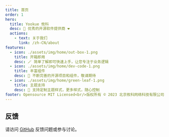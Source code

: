 ```yaml
---
title: 首页
order: 1
hero:
  title: Yookue 攸科
  desc: 🏅 优秀的开源软件提供商 ❤️
  actions:
    - text: 关于我们
      link: /zh-CN/about
features:
  - icon: ./assets/img/home/out-box-1.png
    title: 开箱即用
    desc: 🪄 简单了解即可快速上手，让您专注于业务逻辑
  - icon: ./assets/img/home/dev-code-1.png
    title: 丰富组件
    desc: 💎 不断完善的开源项目和组件，敬请期待
  - icon: ./assets/img/home/green-leaf-1.png
    title: 主题支持
    desc: 🎨 支持定制主题样式，更多样式，随心控制
footer: Opensource MIT Licensed<br/>版权所有 © 2023 北京攸科网络科技有限公司
---
```



## 反馈

请访问 [GitHub](https://github.com/yookue/yookue.github.io) 反馈问题或参与讨论。
